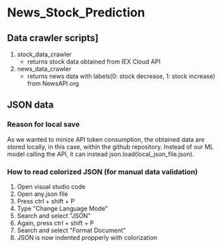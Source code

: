 # News_Stock_Prediction
## Data crawler scripts]
1. stock_data_crawler
    * returns stock data obtained from IEX Cloud API
2. news_data_crawler
    * returns news data with labels(0: stock decrease, 1: stock increase) from NewsAPI.org

## JSON data
### Reason for local save
As we wanted to minize API token consumption, the obtained data are stored locally, in this case, within the github repository.
Instead of our ML model calling the API, it can instead json.load(local_json_file.json).
### How to read colorized JSON (for manual data validation)
1. Open visual studio code
2. Open any.json file
3. Press ctrl + shift + P
4. Type "Change Language Mode"
5. Search and select "JSON"
6. Again, press ctrl + shift + P
7. Search and select "Format Document"
8. JSON is now indented propperly with colorization
